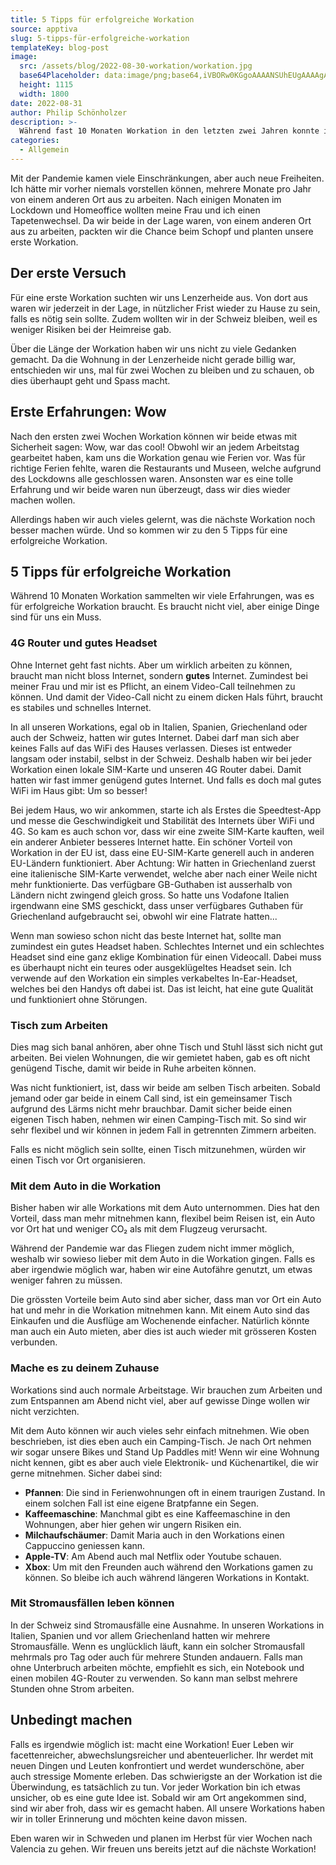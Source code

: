 ```yaml
---
title: 5 Tipps für erfolgreiche Workation
source: apptiva
slug: 5-tipps-für-erfolgreiche-workation
templateKey: blog-post
image:
  src: /assets/blog/2022-08-30-workation/workation.jpg
  base64Placeholder: data:image/png;base64,iVBORw0KGgoAAAANSUhEUgAAAAgAAAAFCAIAAAD38zoCAAAACXBIWXMAAAsTAAALEwEAmpwYAAAAiElEQVR4nAF9AIL/AJb4/4XH2XuyvIC2vo7Cwqnd1rbezLHSrQBczPo3g4ldhnFsh2Bpd0iYkWb22rh3f04ANq3dJJm+OoWRUoyGz7mQ2Jlq7Kt4i6ylAABMSzZtYyhmab3Yzf/2yF5QS8uVaLnErQBKa148d308dICJkpAxMTkAADEAGTcvNUN8mT9p2Xv7/gAAAABJRU5ErkJggg==
  height: 1115
  width: 1800
date: 2022-08-31
author: Philip Schönholzer
description: >-
  Während fast 10 Monaten Workation in den letzten zwei Jahren konnte ich einige Erfahrungen sammeln, um erfolgreiche Workation zu verbringen.
categories:
  - Allgemein
---
```


Mit der Pandemie kamen viele Einschränkungen, aber auch neue Freiheiten. Ich hätte mir vorher niemals vorstellen können, mehrere Monate pro Jahr von einem anderen Ort aus zu arbeiten. Nach einigen Monaten im Lockdown und Homeoffice wollten meine Frau und ich einen Tapetenwechsel. Da wir beide in der Lage waren, von einem anderen Ort aus zu arbeiten, packten wir die Chance beim Schopf und planten unsere erste Workation.

## Der erste Versuch

Für eine erste Workation suchten wir uns Lenzerheide aus. Von dort aus waren wir jederzeit in der Lage, in nützlicher Frist wieder zu Hause zu sein, falls es nötig sein sollte. Zudem wollten wir in der Schweiz bleiben, weil es weniger Risiken bei der Heimreise gab.

Über die Länge der Workation haben wir uns nicht zu viele Gedanken gemacht. Da die Wohnung in der Lenzerheide nicht gerade billig war, entschieden wir uns, mal für zwei Wochen zu bleiben und zu schauen, ob dies überhaupt geht und Spass macht.

## Erste Erfahrungen: Wow

Nach den ersten zwei Wochen Workation können wir beide etwas mit Sicherheit sagen: Wow, war das cool! Obwohl wir an jedem Arbeitstag gearbeitet haben, kam uns die Workation genau wie Ferien vor. Was für richtige Ferien fehlte, waren die Restaurants und Museen, welche aufgrund des Lockdowns alle geschlossen waren. Ansonsten war es eine tolle Erfahrung und wir beide waren nun überzeugt, dass wir dies wieder machen wollen.

Allerdings haben wir auch vieles gelernt, was die nächste Workation noch besser machen würde. Und so kommen wir zu den 5 Tipps für eine erfolgreiche Workation.

## 5 Tipps für erfolgreiche Workation

Während 10 Monaten Workation sammelten wir viele Erfahrungen, was es für erfolgreiche Workation braucht. Es braucht nicht viel, aber einige Dinge sind für uns ein Muss.

### 4G Router und gutes Headset

Ohne Internet geht fast nichts. Aber um wirklich arbeiten zu können, braucht man nicht bloss Internet, sondern **gutes** Internet. Zumindest bei meiner Frau und mir ist es Pflicht, an einem Video-Call teilnehmen zu können. Und damit der Video-Call nicht zu einem dicken Hals führt, braucht es stabiles und schnelles Internet.

In all unseren Workations, egal ob in Italien, Spanien, Griechenland oder auch der Schweiz, hatten wir gutes Internet. Dabei darf man sich aber keines Falls auf das WiFi des Hauses verlassen. Dieses ist entweder langsam oder instabil, selbst in der Schweiz. Deshalb haben wir bei jeder Workation einen lokale SIM-Karte und unseren 4G Router dabei. Damit hatten wir fast immer genügend gutes Internet. Und falls es doch mal gutes WiFi im Haus gibt: Um so besser!

Bei jedem Haus, wo wir ankommen, starte ich als Erstes die Speedtest-App und messe die Geschwindigkeit und Stabilität des Internets über WiFi und 4G. So kam es auch schon vor, dass wir eine zweite SIM-Karte kauften, weil ein anderer Anbieter besseres Internet hatte. Ein schöner Vorteil von Workation in der EU ist, dass eine EU-SIM-Karte generell auch in anderen EU-Ländern funktioniert. Aber Achtung: Wir hatten in Griechenland zuerst eine italienische SIM-Karte verwendet, welche aber nach einer Weile nicht mehr funktionierte. Das verfügbare GB-Guthaben ist ausserhalb von Ländern nicht zwingend gleich gross. So hatte uns Vodafone Italien irgendwann eine SMS geschickt, dass unser verfügbares Guthaben für Griechenland aufgebraucht sei, obwohl wir eine Flatrate hatten...

Wenn man sowieso schon nicht das beste Internet hat, sollte man zumindest ein gutes Headset haben. Schlechtes Internet und ein schlechtes Headset sind eine ganz eklige Kombination für einen Videocall. Dabei muss es überhaupt nicht ein teures oder ausgeklügeltes Headset sein. Ich verwende auf den Workation ein simples verkabeltes In-Ear-Headset, welches bei den Handys oft dabei ist. Das ist leicht, hat eine gute Qualität und funktioniert ohne Störungen.

### Tisch zum Arbeiten

Dies mag sich banal anhören, aber ohne Tisch und Stuhl lässt sich nicht gut arbeiten. Bei vielen Wohnungen, die wir gemietet haben, gab es oft nicht genügend Tische, damit wir beide in Ruhe arbeiten können.

Was nicht funktioniert, ist, dass wir beide am selben Tisch arbeiten. Sobald jemand oder gar beide in einem Call sind, ist ein gemeinsamer Tisch aufgrund des Lärms nicht mehr brauchbar. Damit sicher beide einen eigenen Tisch haben, nehmen wir einen Camping-Tisch mit. So sind wir sehr flexibel und wir können in jedem Fall in getrennten Zimmern arbeiten.

Falls es nicht möglich sein sollte, einen Tisch mitzunehmen, würden wir einen Tisch vor Ort organisieren.

### Mit dem Auto in die Workation

Bisher haben wir alle Workations mit dem Auto unternommen. Dies hat den Vorteil, dass man mehr mitnehmen kann, flexibel beim Reisen ist, ein Auto vor Ort hat und weniger CO₂ als mit dem Flugzeug verursacht.

Während der Pandemie war das Fliegen zudem nicht immer möglich, weshalb wir sowieso lieber mit dem Auto in die Workation gingen. Falls es aber irgendwie möglich war, haben wir eine Autofähre genutzt, um etwas weniger fahren zu müssen.

Die grössten Vorteile beim Auto sind aber sicher, dass man vor Ort ein Auto hat und mehr in die Workation mitnehmen kann. Mit einem Auto sind das Einkaufen und die Ausflüge am Wochenende einfacher. Natürlich könnte man auch ein Auto mieten, aber dies ist auch wieder mit grösseren Kosten verbunden.

### Mache es zu deinem Zuhause

Workations sind auch normale Arbeitstage. Wir brauchen zum Arbeiten und zum Entspannen am Abend nicht viel, aber auf gewisse Dinge wollen wir nicht verzichten.

Mit dem Auto können wir auch vieles sehr einfach mitnehmen. Wie oben beschrieben, ist dies eben auch ein Camping-Tisch. Je nach Ort nehmen wir sogar unsere Bikes und Stand Up Paddles mit! Wenn wir eine Wohnung nicht kennen, gibt es aber auch viele Elektronik- und Küchenartikel, die wir gerne mitnehmen. Sicher dabei sind:

- **Pfannen**: Die sind in Ferienwohnungen oft in einem traurigen Zustand. In einem solchen Fall ist eine eigene Bratpfanne ein Segen.
- **Kaffeemaschine**: Manchmal gibt es eine Kaffeemaschine in den Wohnungen, aber hier gehen wir ungern Risiken ein.
- **Milchaufschäumer**: Damit Maria auch in den Workations einen Cappuccino geniessen kann.
- **Apple-TV**: Am Abend auch mal Netflix oder Youtube schauen.
- **Xbox**: Um mit den Freunden auch während den Workations gamen zu können. So bleibe ich auch während längeren Workations in Kontakt.

### Mit Stromausfällen leben können

In der Schweiz sind Stromausfälle eine Ausnahme. In unseren Workations in Italien, Spanien und vor allem Griechenland hatten wir mehrere Stromausfälle. Wenn es unglücklich läuft, kann ein solcher Stromausfall mehrmals pro Tag oder auch für mehrere Stunden andauern. Falls man ohne Unterbruch arbeiten möchte, empfiehlt es sich, ein Notebook und einen mobilen 4G-Router zu verwenden. So kann man selbst mehrere Stunden ohne Strom arbeiten.

## Unbedingt machen

Falls es irgendwie möglich ist: macht eine Workation! Euer Leben wir facettenreicher, abwechslungsreicher und abenteuerlicher. Ihr werdet mit neuen Dingen und Leuten konfrontiert und werdet wunderschöne, aber auch stressige Momente erleben. Das schwierigste an der Workation ist die Überwindung, es tatsächlich zu tun. Vor jeder Workation bin ich etwas unsicher, ob es eine gute Idee ist. Sobald wir am Ort angekommen sind, sind wir aber froh, dass wir es gemacht haben. All unsere Workations haben wir in toller Erinnerung und möchten keine davon missen.

Eben waren wir in Schweden und planen im Herbst für vier Wochen nach Valencia zu gehen. Wir freuen uns bereits jetzt auf die nächste Workation!
